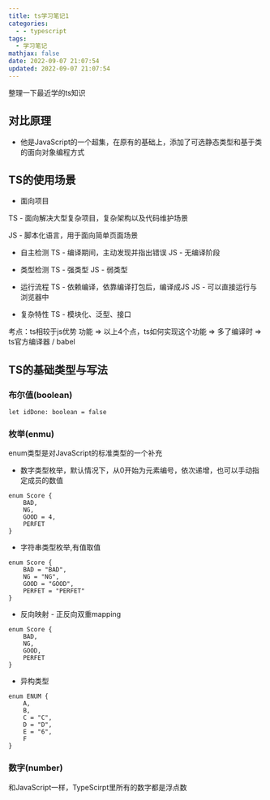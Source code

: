 ```yaml
---
title: ts学习笔记1
categories:
  - - typescript
tags:
  - 学习笔记
mathjax: false
date: 2022-09-07 21:07:54
updated: 2022-09-07 21:07:54
---
```




<!-- more -->

整理一下最近学的ts知识

## 对比原理

- 他是JavaScript的一个超集，在原有的基础上，添加了可选静态类型和基于类的面向对象编程方式

## TS的使用场景 

-  面向项目

TS - 面向解决大型复杂项目，复杂架构以及代码维护场景

JS - 脚本化语言，用于面向简单页面场景

- 自主检测
TS - 编译期间，主动发现并指出错误
JS - 无编译阶段

- 类型检测
TS - 强类型
JS - 弱类型

- 运行流程
TS - 依赖编译，依靠编译打包后，编译成JS
JS - 可以直接运行与浏览器中

- 复杂特性
TS - 模块化、泛型、接口

考点：ts相较于js优势 功能 => 以上4个点，ts如何实现这个功能 => 多了编译时 => ts官方编译器  / babel

## TS的基础类型与写法

### 布尔值(boolean)

```tsx
let idDone: boolean = false
```

### 枚举(enmu)

enum类型是对JavaScript的标准类型的一个补充

- 数字类型枚举，默认情况下，从0开始为元素编号，依次递增，也可以手动指定成员的数值

```tsx
enum Score {
    BAD,
    NG,
    GOOD = 4,
    PERFET
}
```

- 字符串类型枚举,有值取值

```tsx
enum Score {
    BAD = "BAD",
    NG = "NG",
    GOOD = "GOOD",
    PERFET = "PERFET"
}
```

- 反向映射 - 正反向双重mapping

```tsx
enum Score {
    BAD,
    NG,
    GOOD,
    PERFET
}
```

- 异构类型

```tsx
enum ENUM {
    A,
    B,
    C = "C",
    D = "D",
    E = "6",
    F
}
```



### 数字(number)

和JavaScript一样，TypeScirpt里所有的数字都是浮点数
